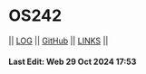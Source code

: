 # OS242

|| [LOG](TXT/mylog.txt) || [GitHub](https://github.com/viscasa/os242) || [LINKS](LINKS/) ||

#### Last Edit: Web 29 Oct 2024 17:53
